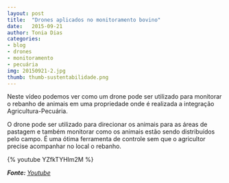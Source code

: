 ```yaml
---
layout: post
title:  "Drones aplicados no monitoramento bovino" 
date:   2015-09-21
author: Tonia Dias
categories: 
- blog
- drones
- monitoramento
- pecuária
img: 20150921-2.jpg
thumb: thumb-sustentabilidade.png
---
```


Neste vídeo podemos ver como um drone pode ser utilizado para monitorar o rebanho de animais em uma propriedade onde é realizada a integração Agricultura-Pecuária. <!--more-->

O drone pode ser utilizado para direcionar os animais para as áreas de pastagem e também monitorar como os animais estão sendo distribuídos pelo campo. É uma ótima ferramenta de controle sem que o agricultor precise acompanhar no local o rebanho.

{% youtube YZfkTYHlm2M %}

<i><b>Fonte: </b><a href="https://www.youtube.com/watch?v=YZfkTYHlm2M">Youtube</a></i>